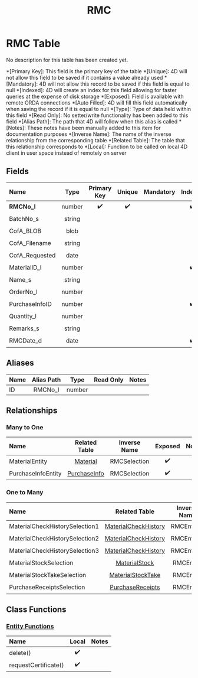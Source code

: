 ﻿---
layout: default
title: RMC
parent: Tables
---
# RMC Table
No description for this table has been created yet.

*[Primary Key]: This field is the primary key of the table
*[Unique]: 4D will not allow this field to be saved if it contains a value already used
*[Mandatory]: 4D will not allow this record to be saved if this field is equal to null
*[Indexed]: 4D will create an index for this field allowing for faster queries at the expense of disk storage
*[Exposed]: Field is available with remote ORDA connections
*[Auto Filled]: 4D will fill this field automatically when saving the record if it is equal to null
*[Type]: Type of data held within this field
*[Read Only]: No setter/write functionality has been added to this field
*[Alias Path]: The path that 4D will follow when this alias is called
*[Notes]: These notes have been manually added to this item for documentation purposes
*[Inverse Name]: The name of the inverse relationship from the corresponding table
*[Related Table]: The table that this relationship corresponds to
*[Local]: Function to be called on local 4D client in user space instead of remotely on server
## Fields

|Name|Type|Primary Key|Unique|Mandatory|Indexed|Exposed|Auto Filled|Notes|
|:---|:---:|:---:|:---:|:---:|:---:|:---:|:---:|:---:|
|**RMCNo_l**|number|✔️|✔️||✔️|✔️|✔️||
|BatchNo_s|string|||||✔️|||
|CofA_BLOB|blob|||||✔️|||
|CofA_Filename|string|||||✔️|||
|CofA_Requested|date|||||✔️|||
|MaterialID_l|number||||✔️|✔️|||
|Name_s|string|||||✔️|||
|OrderNo_l|number|||||✔️|||
|PurchaseInfoID|number||||✔️|✔️|||
|Quantity_l|number|||||✔️|||
|Remarks_s|string|||||✔️|||
|RMCDate_d|date||||✔️|✔️|||

## Aliases

|Name|Alias Path|Type|Read Only|Notes|
|:---|:---:|:---:|:---:|:---:|
|ID|RMCNo_l|number|||

## Relationships
### Many to One

|Name|Related Table|Inverse Name|Exposed|Notes|
|:---|:---:|:---:|:---:|:---:|
|MaterialEntity|[Material](Material.md)|RMCSelection|✔️||
|PurchaseInfoEntity|[PurchaseInfo](PurchaseInfo.md)|RMCSelection|✔️||

### One to Many

|Name|Related Table|Inverse Name|Exposed|Notes|
|:---|:---:|:---:|:---:|:---:|
|MaterialCheckHistorySelection1|[MaterialCheckHistory](MaterialCheckHistory.md)|RMCEntity1|✔️||
|MaterialCheckHistorySelection2|[MaterialCheckHistory](MaterialCheckHistory.md)|RMCEntity2|✔️||
|MaterialCheckHistorySelection3|[MaterialCheckHistory](MaterialCheckHistory.md)|RMCEntity3|✔️||
|MaterialStockSelection|[MaterialStock](MaterialStock.md)|RMCEntity|✔️||
|MaterialStockTakeSelection|[MaterialStockTake](MaterialStockTake.md)|RMCEntity|✔️||
|PurchaseReceiptsSelection|[PurchaseReceipts](PurchaseReceipts.md)|RMCEntity|✔️||

## Class Functions

### [Entity Functions](https://github.com/synthotec/SynthoTec-4D/blob/main/Project/Sources/Classes/RMCEntity.4dm)

|Name|Local|Notes|
|:---|:---:|:---:|
|delete()|✔️||
|requestCertificate()|✔️||